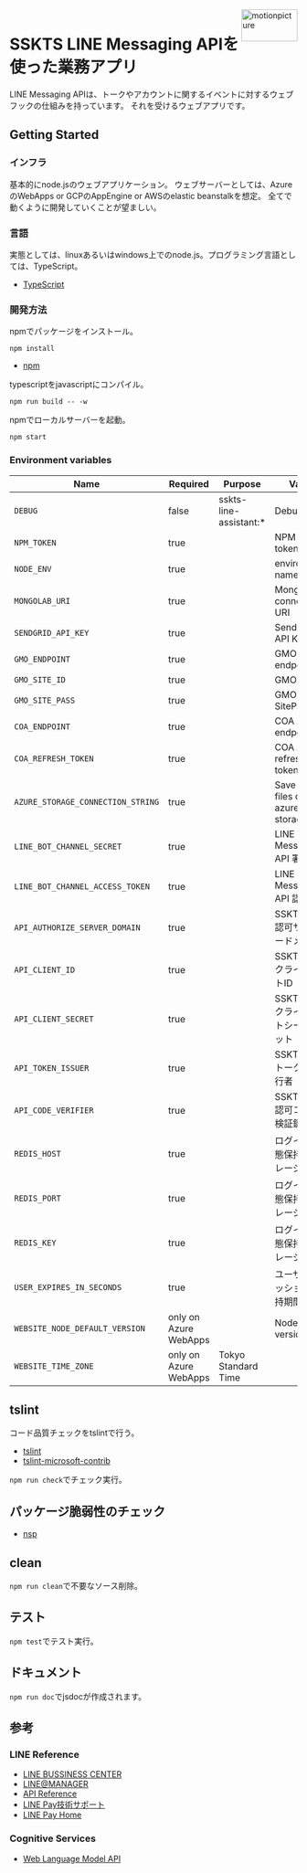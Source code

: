 <img src="https://motionpicture.jp/images/common/logo_01.svg" alt="motionpicture" title="motionpicture" align="right" height="56" width="98"/>

# SSKTS LINE Messaging APIを使った業務アプリ

LINE Messaging APIは、トークやアカウントに関するイベントに対するウェブフックの仕組みを持っています。
それを受けるウェブアプリです。

## Getting Started

### インフラ
基本的にnode.jsのウェブアプリケーション。
ウェブサーバーとしては、AzureのWebApps or GCPのAppEngine or AWSのelastic beanstalkを想定。
全てで動くように開発していくことが望ましい。

### 言語
実態としては、linuxあるいはwindows上でのnode.js。プログラミング言語としては、TypeScript。

* [TypeScript](https://www.typescriptlang.org/)

### 開発方法
npmでパッケージをインストール。

```shell
npm install
```
* [npm](https://www.npmjs.com/)

typescriptをjavascriptにコンパイル。

```shell
npm run build -- -w
```

npmでローカルサーバーを起動。

```shell
npm start
```


### Environment variables

| Name                              | Required              | Purpose                | Value                           |
| --------------------------------- | --------------------- | ---------------------- | ------------------------------- |
| `DEBUG`                           | false                 | sskts-line-assistant:* | Debug                           |
| `NPM_TOKEN`                       | true                  |                        | NPM auth token                  |
| `NODE_ENV`                        | true                  |                        | environment name                |
| `MONGOLAB_URI`                    | true                  |                        | MongoDB connection URI          |
| `SENDGRID_API_KEY`                | true                  |                        | SendGrid API Key                |
| `GMO_ENDPOINT`                    | true                  |                        | GMO API endpoint                |
| `GMO_SITE_ID`                     | true                  |                        | GMO SiteID                      |
| `GMO_SITE_PASS`                   | true                  |                        | GMO SitePass                    |
| `COA_ENDPOINT`                    | true                  |                        | COA API endpoint                |
| `COA_REFRESH_TOKEN`               | true                  |                        | COA API refresh token           |
| `AZURE_STORAGE_CONNECTION_STRING` | true                  |                        | Save CSV files on azure storage |
| `LINE_BOT_CHANNEL_SECRET`         | true                  |                        | LINE Messaging API 署名検証     |
| `LINE_BOT_CHANNEL_ACCESS_TOKEN`   | true                  |                        | LINE Messaging API 認証         |
| `API_AUTHORIZE_SERVER_DOMAIN`     | true                  |                        | SSKTS API 認可サーバードメイン          |
| `API_CLIENT_ID`                   | true                  |                        | SSKTS APIクライアントID               |
| `API_CLIENT_SECRET`               | true                  |                        | SSKTS APIクライアントシークレット           |
| `API_TOKEN_ISSUER`                | true                  |                        | SSKTS APIトークン発行者             |
| `API_CODE_VERIFIER`               | true                  |                        | SSKTS API認可コード検証鍵          |
| `REDIS_HOST`                      | true                  |                        | ログイン状態保持ストレージ               |
| `REDIS_PORT`                      | true                  |                        | ログイン状態保持ストレージ               |
| `REDIS_KEY`                       | true                  |                        | ログイン状態保持ストレージ               |
| `USER_EXPIRES_IN_SECONDS`         | true                  |                        | ユーザーセッション保持期間               |
| `WEBSITE_NODE_DEFAULT_VERSION`    | only on Azure WebApps |                        | Node.js version                 |
| `WEBSITE_TIME_ZONE`               | only on Azure WebApps | Tokyo Standard Time    |


## tslint

コード品質チェックをtslintで行う。
* [tslint](https://github.com/palantir/tslint)
* [tslint-microsoft-contrib](https://github.com/Microsoft/tslint-microsoft-contrib)

`npm run check`でチェック実行。


## パッケージ脆弱性のチェック

* [nsp](https://www.npmjs.com/package/nsp)


## clean
`npm run clean`で不要なソース削除。


## テスト
`npm test`でテスト実行。


## ドキュメント
`npm run doc`でjsdocが作成されます。


## 参考

### LINE Reference

* [LINE BUSSINESS CENTER](https://business.line.me/ja/)
* [LINE@MANAGER](https://admin-official.line.me/)
* [API Reference](https://devdocs.line.me/ja/)
* [LINE Pay技術サポート](https://pay.line.me/jp/developers/documentation/download/tech?locale=ja_JP)
* [LINE Pay Home](https://pay.line.me/jp/)


### Cognitive Services

* [Web Language Model API](https://westus.dev.cognitive.microsoft.com/docs/services/55de9ca4e597ed1fd4e2f104/operations/55de9ca4e597ed19b0de8a51)
